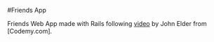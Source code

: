#Friends App

Friends Web App made with Rails following [video](https://www.youtube.com/watch?v=fmyvWz5TUWg) by John Elder from [Codemy.com].

